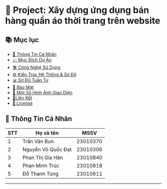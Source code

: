# 🛒 Project: Xây dựng ứng dụng bán hàng quần áo thời trang trên website

## 📚 Mục lục

- [👤 Thông Tin Cá Nhân](#-thông-tin-cá-nhân)
- [📈 Mục Đích Dự Án](#-mục-đích-dự-án)
- [🛠️ Công Nghệ Sử Dụng](#️-công-nghệ-sử-dụng)
- [⚙️ Kiến Trúc Hệ Thống & Sơ Đồ](#️-kiến-trúc-hệ-thống--sơ-đồ)
- [📊 Sơ Đồ Tuần Tự](#-sơ-đồ-tuần-tự)
- [🔐 Bảo Mật](#-bảo-mật)
- [📸 Một Số Hình Ảnh Giao Diện](#-một-số-hình-ảnh-giao-diện)
- [🔗Liên Kết](#-liên-kết)
- [📝 License](#-license)

## 👤 Thông Tin Cá Nhân

| STT | Họ và tên          | MSSV      |
|-----|--------------------|-----------|
| 1   | Trần Văn Bun       | 23010370  |
| 2   | Nguyễn Võ Quốc Đạt | 23010306  |
| 3   | Phan Thị Gia Hân   | 23010840  |
| 4   | Phan Minh Trúc     | 23010818  |
| 5   | Đỗ Thanh Tùng      | 23010811 |

---









